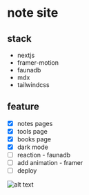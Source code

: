 # note site

## stack
+ nextjs
+ framer-motion
+ faunadb
+ mdx
+ tailwindcss

## feature

- [x] notes pages
- [x] tools page
- [x] books page
- [x] dark mode
- [ ] reaction - faunadb
- [ ] add animation - framer
- [ ] deploy

![alt text](http://url/to/img.png)

